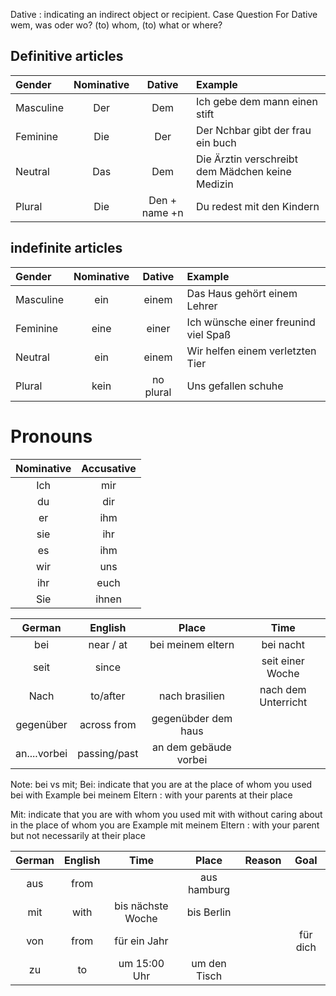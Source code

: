 Dative : indicating an indirect object or recipient.
Case Question For Dative
wem, was oder wo?
(to) whom, (to) what or where?


## Definitive articles

|Gender| Nominative | Dative | Example |
|:--------|:------------:|:------------:|:------------|
|Masculine| Der |Dem|Ich gebe dem mann einen stift|
|Feminine|Die | Der| Der Nchbar gibt der frau ein buch|
|Neutral |Das | Dem | Die Ärztin verschreibt dem Mädchen keine Medizin|
|Plural |Die| Den + name +n |Du redest mit den Kindern|

## indefinite articles

|Gender| Nominative | Dative | Example |
|:--------|:------------:|:------------:|:------------|
|Masculine| ein |einem| Das Haus gehört einem Lehrer|
|Feminine|eine | einer | Ich wünsche einer freunind viel Spaß|
|Neutral |ein | einem | Wir helfen einem verletzten Tier |
|Plural |kein| no plural | Uns gefallen schuhe |

# Pronouns

| Nominative | Accusative |
| :--------: | :--------: |
|    Ich     |    mir     |
|     du     |    dir     |
|     er     |    ihm     |
|    sie     |    ihr     |
|     es     |    ihm     |
|    wir     |    uns     |
|    ihr     |    euch    |
|    Sie     |   ihnen    |



|German|English|Place|Time|
|:--------:|:-------:|:-----:|:------:|
|bei | near / at | bei meinem eltern | bei nacht|
|seit | since ||seit einer Woche|
|Nach|to/after|nach brasilien|nach dem Unterricht|
|gegenüber| across from | gegenübder dem haus||
|an....vorbei| passing/past |an dem gebäude vorbei||

Note: bei vs mit;
Bei: indicate that you are at the place of whom you used bei with
Example
bei meinem Eltern : with your parents at their place

Mit: indicate that you are with whom you used mit with without caring about in the place of whom you are 
Example
mit meinem Eltern : with your parent but not necessarily at their place


| German | English | Time | Place | Reason | Goal |
|:---------:|:---------:|:---------:|:---------:|:---------:|:---------:|
|aus | from| |aus hamburg| | |
|mit|with|bis nächste Woche| bis Berlin|||
|von|from| für ein Jahr|||für dich|
|zu|to|um 15:00 Uhr|um den Tisch|||
